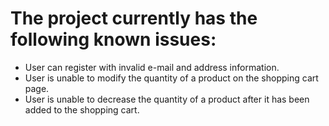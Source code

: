 # The project currently has the following known issues:

* User can register with invalid e-mail and address information.
* User is unable to modify the quantity of a product on the shopping cart page.
* User is unable to decrease the quantity of a product after it has been added to the shopping cart.
